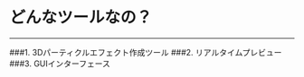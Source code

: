 # どんなツールなの？
***

###1. <span class="red">3Dパーティクルエフェクト作成ツール</span>
###2. <span class="red">リアルタイムプレビュー</span>
###3. <span class="red">GUIインターフェース</span>
